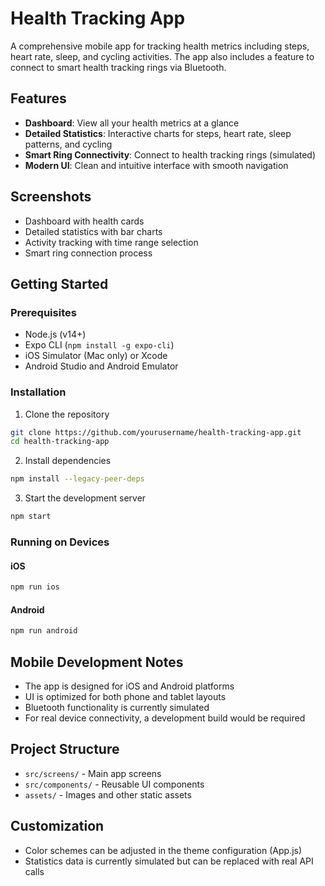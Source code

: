 # Health Tracking App

A comprehensive mobile app for tracking health metrics including steps, heart rate, sleep, and cycling activities. The app also includes a feature to connect to smart health tracking rings via Bluetooth.

## Features

- **Dashboard**: View all your health metrics at a glance
- **Detailed Statistics**: Interactive charts for steps, heart rate, sleep patterns, and cycling
- **Smart Ring Connectivity**: Connect to health tracking rings (simulated)
- **Modern UI**: Clean and intuitive interface with smooth navigation

## Screenshots

- Dashboard with health cards
- Detailed statistics with bar charts
- Activity tracking with time range selection
- Smart ring connection process

## Getting Started

### Prerequisites

- Node.js (v14+)
- Expo CLI (`npm install -g expo-cli`)
- iOS Simulator (Mac only) or Xcode
- Android Studio and Android Emulator

### Installation

1. Clone the repository
```bash
git clone https://github.com/yourusername/health-tracking-app.git
cd health-tracking-app
```

2. Install dependencies
```bash
npm install --legacy-peer-deps
```

3. Start the development server
```bash
npm start
```

### Running on Devices

#### iOS
```bash
npm run ios
```

#### Android
```bash
npm run android
```

## Mobile Development Notes

- The app is designed for iOS and Android platforms
- UI is optimized for both phone and tablet layouts
- Bluetooth functionality is currently simulated
- For real device connectivity, a development build would be required

## Project Structure

- `src/screens/` - Main app screens
- `src/components/` - Reusable UI components
- `assets/` - Images and other static assets

## Customization

- Color schemes can be adjusted in the theme configuration (App.js)
- Statistics data is currently simulated but can be replaced with real API calls
